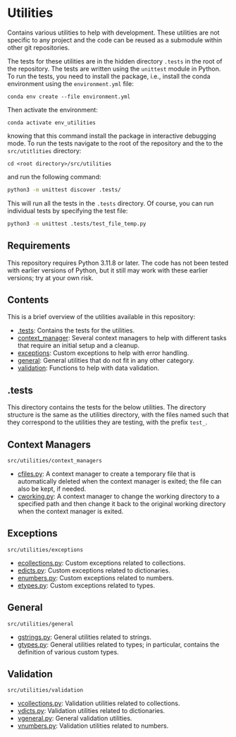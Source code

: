# Utilities

Contains various utilities to help with development. These utilities are not
specific to any project and the code can be reused as a submodule within other
git repositories.

The tests for these utilities are in the hidden directory `.tests` in the root
of the repository. The tests are written using the `unittest` module in Python.
To run the tests, you need to install the package, i.e., install the conda
environment using the `environment.yml` file:
```commandline
conda env create --file environment.yml
```
Then activate the environment:
```commandline
conda activate env_utilities
```
knowing that this command install the package in interactive debugging mode. To
run the tests navigate to the root of the repository and the to the
`src/utitlities` directory:
```text
cd <root directory>/src/utilities
```
and run the following command:
```bash
python3 -m unittest discover .tests/
```
This will run all the tests in the `.tests` directory. Of course, you can run
individual tests by specifying the test file:
```bash
python3 -m unittest .tests/test_file_temp.py
```

## Requirements

This repository requires Python $3.11.8$ or later. The code has not been tested
with earlier versions of Python, but it still may work with these earlier
versions; try at your own risk.

## Contents

This is a brief overview of the utilities available in this repository:

- [.tests](#tests): Contains the tests for the utilities.
- [context_manager](#context-managers): Several context managers to help with
  different tasks that require an initial setup and a cleanup.
- [exceptions](#exceptions): Custom exceptions to help with error handling.
- [general](#general): General utilities that do not fit in any other category.
- [validation](#validation): Functions to help with data validation.

## .tests

This directory contains the tests for the below utilities. The directory
structure is the same as the utilities directory, with the files named such
that they correspond to the utilities they are testing, with the prefix
`test_`.

## Context Managers

```commandline
src/utilities/context_managers
```

- [cfiles.py](src/utilities/context_managers/cfiles.py): A context manager to 
  create a temporary file that is automatically deleted when the context
  manager is exited; the file can also be kept, if needed.
- [cworking.py](src/utilities/context_managers/cworking.py): A context manager
  to change the working directory to a specified path and then change it back
  to the original working directory when the context manager is exited.

## Exceptions
    
```commandline
src/utilities/exceptions
```

- [ecollections.py](src/utilities/exceptions/ecollections.py): Custom
  exceptions related to collections.
- [edicts.py](src/utilities/exceptions/edicts.py): Custom exceptions related to
  dictionaries.
- [enumbers.py](src/utilities/exceptions/enumbers.py): Custom exceptions
  related to numbers.
- [etypes.py](src/utilities/exceptions/etypes.py): Custom exceptions related to
  types.

## General

```commandline
src/utilities/general
```

- [gstrings.py](src/utilities/general/gstrings.py): General utilities related
  to strings.
- [gtypes.py](src/utilities/general/gtypes.py): General utilities related to
  types; in particular, contains the definition of various custom types.

## Validation

```commandline
src/utilities/validation
```

- [vcollections.py](src/utilities/validation/vcollections.py): Validation
  utilities related to collections.
- [vdicts.py](src/utilities/validation/vdicts.py): Validation utilities related
  to dictionaries.
- [vgeneral.py](src/utilities/validation/vgeneral.py): General validation
  utilities.
- [vnumbers.py](src/utilities/validation/vnumbers.py): Validation utilities
  related to numbers.
